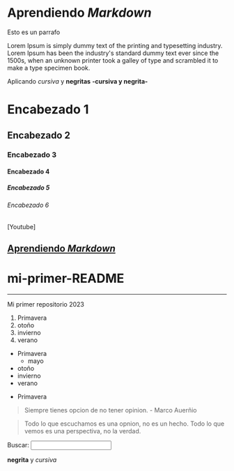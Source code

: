 # Aprendiendo _Markdown_

Esto es un parrafo

Lorem Ipsum is simply dummy text of the printing and typesetting industry. Lorem Ipsum has been the industry's standard dummy text ever since the 1500s, when an unknown printer took a galley of type and scrambled it to make a type specimen book.

Aplicando _cursiva_ y **negritas**  **-cursiva y negrita-**

# Encabezado 1
## Encabezado 2
### Encabezado 3
#### Encabezado 4
##### Encabezado 5
###### Encabezado 6

[Youtube]

[Aprendiendo _Markdown_](#aprendiendo-markdown)
---
# mi-primer-README
---
Mi primer repositorio 2023

1. Primavera
2. otoño
3. invierno
4. verano

* Primavera
    - mayo
* otoño
* invierno
* verano

- Primavera

> Siempre tienes opcion de no tener opinion. - Marco Auerñio

>Todo lo que escuchamos es una opnion, no es un hecho.
Todo lo que vemos es una perspectiva, no la verdad.

<form>
    <label for="q">Buscar:</label>
    <input type="search" name="q" id="q">
</form>

<!-- Esto es un comentario -->

**negrita** y _cursiva_

